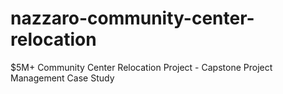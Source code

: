 # nazzaro-community-center-relocation
$5M+ Community Center Relocation Project - Capstone Project Management Case Study
